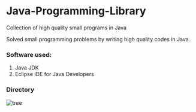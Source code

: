 # Java-Programming-Library
Collection of high quality small programs in Java

Solved small programming problems by writing high quality codes in Java.

### Software used:
1. Java JDK
2. Eclipse IDE for Java Developers

### Directory
![tree](https://user-images.githubusercontent.com/46854962/51775330-606d5400-20c3-11e9-866c-af4179ba5862.jpg)
